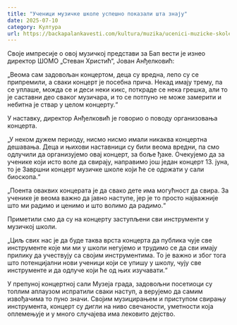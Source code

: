 ```yaml
---
title: "Ученици музичке школе успешно показали шта знају"
date: 2025-07-10
category: Култура
url: https://backapalankavesti.com/kultura/muzika/ucenici-muzicke-skole-uspesno-pokazali-sta-znaju/
---
```


Своје импресије о oвој музичкој представи за Бап вести је изнео директор ШОМО „Стеван Христић“, Јован Анђелковић:

„Веома сам задовољан концертом, деца су вредна, лепо су се припремили, а сваки концерт је посебна прича. Некад имају трему, па се уплаше, можда се и деси неки кикс, поткраде се нека грешка, али то је саставни део сваког музичара, и то се потпуно не може замерити и небитна је ствар у целом концерту.“

У наставку, директор Анђелковић је говорио о поводу организовања концерта.

„У неком дужем периоду, нисмо нисмо имали никаква концертна дешавања. Деца и њихови наставници су били веома вредни, па смо одлучили да организујемо овај концерт, за боље ђаке. Очекујемо да за ученике који исто воле да свирају, направимо још један концерт 13. јуна, то је Завршни концерт музичке школе који ће се одржати у сали биоскопа.“

„Поента оваквих концерата је да свако дете има могућност да свира. За ученике је веома важно да јавно наступе, јер је то просто најважније што ми радимо и ценимо и што волимо да радимо.“

Приметили смо да су на концерту заступљени сви инструменти у музичкој школи.

„Циљ свих нас је да буде таква врста концерта да публика чује све инструменте које ми ми у школи негујемо и трудимо се да сви имају прилику да учествују са својим инструментима. То је важно и због тога што потенцијални нови ученици који се упишу у школу, чују све инструменте и да одлуче који ће од њих изучавати.“

У препуној концертној сали Музеја града, задовољни посетиоци су топлим аплаузом испратили сваки наступ, а верујемо да самим извођачима то пуно значи. Својим музицирањем и приступом свирању инструмента, концерт су дигли на ниво свечаности, уметности која оплемењује и у много случајева има лековито дејство.
